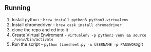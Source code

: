 ## Running

1. Install python - `brew install python3 python3-virtualenv`
2. Install chromedriver - `brew cask install chromedriver`
3. clone the repo and cd into it
4. Create Virtual Enviroment - `virtualenv -p python3 venv && source ./venv/bin/activate`
5. Run the script - `python timesheet.py -u USERNAME -p PASSWORD`git